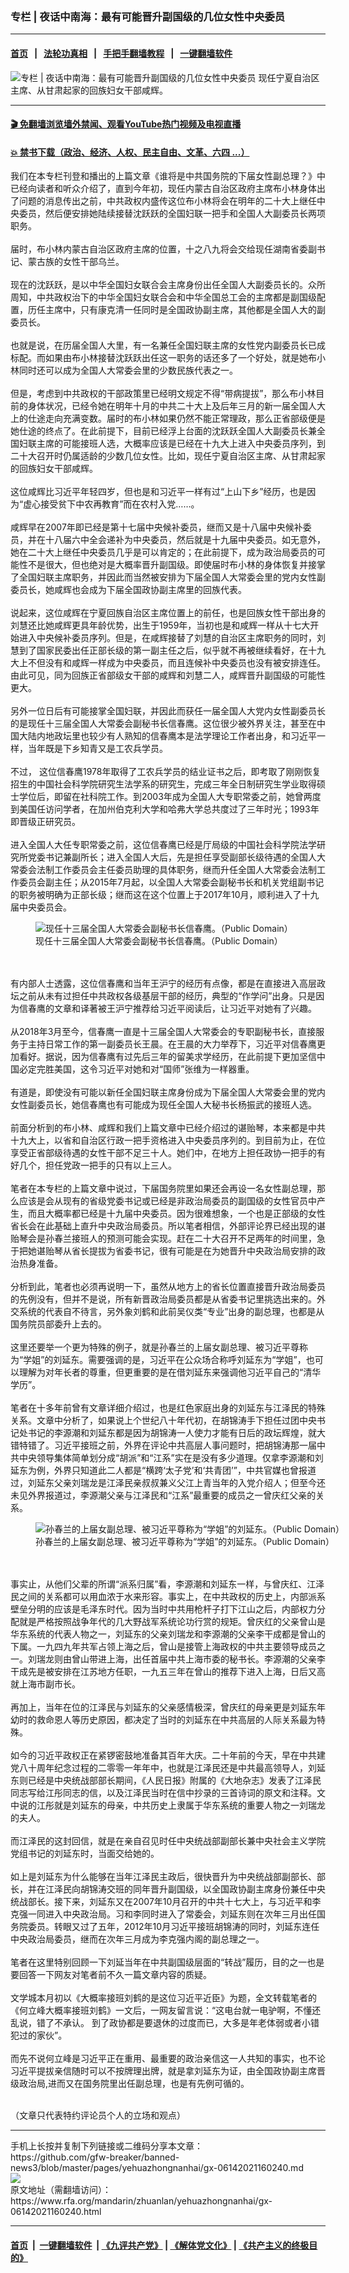 ### 专栏 | 夜话中南海：最有可能晋升副国级的几位女性中央委员
------------------------

#### [首页](https://github.com/gfw-breaker/banned-news3/blob/master/README.md) &nbsp;&nbsp;|&nbsp;&nbsp; [法轮功真相](https://github.com/begood0513/basic/blob/master/README.md)  &nbsp;&nbsp;|&nbsp;&nbsp; [手把手翻墙教程](https://github.com/gfw-breaker/guides/wiki)  &nbsp;&nbsp;|&nbsp;&nbsp; [一键翻墙软件](https://github.com/gfw-breaker/nogfw/blob/master/README.md)  



<div id="headerimg">
 <img alt="专栏 | 夜话中南海：最有可能晋升副国级的几位女性中央委员" src="https://www.rfa.org/mandarin/zhuanlan/yehuazhongnanhai/gx-06142021160240.html/@@images/5b7ab54e-64fc-43df-8af2-f74a4d81ba2d.jpeg" title="专栏 | 夜话中南海：最有可能晋升副国级的几位女性中央委员"/>
 <span class="lead_image_caption">
  现任宁夏自治区主席、从甘肃起家的回族妇女干部咸辉。
 </span>
 <!-- zoomattribute -->
</div>

<hr/>


#### [ 🎬  免翻墙浏览墙外禁闻、观看YouTube热门视频及电视直播](https://github.com/gfw-breaker/HelloWorld)

#### [ 💥  禁书下载（政治、经济、人权、民主自由、文革、六四 ...）](https://github.com/gfw-breaker/books/blob/master/README.md)

<div id="storytext">
 <p>
 </p>
 <p>
  我们在本专栏刊登和播出的上篇文章《谁将是中共国务院的下届女性副总理？》中已经向读者和听众介绍了，直到今年初，现任内蒙古自治区政府主席布小林身体出了问题的消息传出之前，中共政权内盛传这位布小林将会在明年的二十大上继任中央委员，然后便安排她陆续接替沈跃跃的全国妇联一把手和全国人大副委员长两项职务。
  <br/>
  <br/>
  届时，布小林内蒙古自治区政府主席的位置，十之八九将会交给现任湖南省委副书记、蒙古族的女性干部乌兰。
  <br/>
  <br/>
  现在的沈跃跃，是以中华全国妇女联合会主席身份出任全国人大副委员长的。众所周知，中共政权治下的中华全国妇女联合会和中华全国总工会的主席都是副国级配置，历任主席中，只有康克清一任同时是全国政协副主席，其他都是全国人大的副委员长。
  <br/>
  <br/>
  也就是说，在历届全国人大里，有一名兼任全国妇联主席的女性党内副委员长已成标配。而如果由布小林接替沈跃跃出任这一职务的话还多了一个好处，就是她布小林同时还可以成为全国人大常委会里的少数民族代表之一。
  <br/>
  <br/>
  但是，考虑到中共政权的干部政策里已经明文规定不得“带病提拔”，那么布小林目前的身体状况，已经令她在明年十月的中共二十大上及后年三月的新一届全国人大上的仕途走向充满变数。届时的布小林如果仍然不能正常理政，那么正省部级便是她仕途的终点了。在此前提下，目前已经浮上台面的沈跃跃全国人大副委员长兼全国妇联主席的可能接班人选，大概率应该是已经在十九大上进入中央委员序列，到二十大召开时仍属适龄的少数几位女性。比如，现任宁夏自治区主席、从甘肃起家的回族妇女干部咸辉。
  <br/>
  <br/>
  这位咸辉比习近平年轻四岁，但也是和习近平一样有过“上山下乡”经历，也是因为“虚心接受贫下中农再教育”而在农村入党……。
  <br/>
  <br/>
  咸辉早在2007年即已经是第十七届中央候补委员，继而又是十八届中央候补委员，并在十八届六中全会递补为中央委员，然后就是十九届中央委员。如无意外，她在二十大上继任中央委员几乎是可以肯定的；在此前提下，成为政治局委员的可能性不是很大，但也绝对是大概率晋升副国级。即使届时布小林的身体恢复并接掌了全国妇联主席职务，并因此而当然被安排为下届全国人大常委会里的党内女性副委员长，她咸辉也会成为下届全国政协副主席里的回族代表。
  <br/>
  <br/>
  说起来，这位咸辉在宁夏回族自治区主席位置上的前任，也是回族女性干部出身的刘慧还比她咸辉更具年龄优势，出生于1959年，当初也是和咸辉一样从十七大开始进入中央候补委员序列。但是，在咸辉接替了刘慧的自治区主席职务的同时，刘慧到了国家民委出任正部长级的第一副主任之后，似乎就不再被继续看好，在十九大上不但没有和咸辉一样成为中央委员，而且连候补中央委员也没有被安排连任。由此可见，同为回族正省部级女干部的咸辉和刘慧二人，咸辉晋升副国级的可能性更大。
  <br/>
  <br/>
  另外一位日后有可能接掌全国妇联，并因此而获任一届全国人大党内女性副委员长的是现任十三届全国人大常委会副秘书长信春鹰。这位很少被外界关注，甚至在中国大陆内地政坛里也较少有人熟知的信春鹰本是法学理论工作者出身，和习近平一样，当年既是下乡知青又是工农兵学员。
  <br/>
  <br/>
  不过， 这位信春鹰1978年取得了工农兵学员的结业证书之后，即考取了刚刚恢复招生的中国社会科学院研究生法学系的研究生，完成三年全日制研究生学业取得硕士学位后，即留在社科院工作。到2003年成为全国人大专职常委之前，她曾两度到美国任访问学者，在加州伯克利大学和哈弗大学总共度过了三年时光；1993年即晋级正研究员。
  <br/>
  <br/>
  进入全国人大任专职常委之前，这位信春鹰已经是厅局级的中国社会科学院法学研究所党委书记兼副所长；进入全国人大后，先是担任享受副部长级待遇的全国人大常委会法制工作委员会主任委员助理的具体职务，继而升任全国人大常委会法制工作委员会副主任；从2015年7月起，以全国人大常委会副秘书长和机关党组副书记的职务被明确为正部长级；继而这在这个位置上于2017年10月，顺利进入了十九届中央委员会。
 </p>
 <p>
  <figure class="image-richtext image-inline captioned" style="width:622px;">
   <img alt="现任十三届全国人大常委会副秘书长信春鹰。（Public Domain）" src="https://www.rfa.org/mandarin/zhuanlan/yehuazhongnanhai/gx-06142021160240.html/1.png/@@images/6a1d2b44-ffb5-48d7-854e-7d6b9bbede7e.png" title="1"/>
   <figcaption class="image-caption">
    现任十三届全国人大常委会副秘书长信春鹰。（Public Domain）
   </figcaption>
   <small>
   </small>
  </figure>
  <br/>
  <br/>
  有内部人士透露，这位信春鹰和当年王沪宁的经历有点像，都是在直接进入高层政坛之前从未有过担任中共政权各级基层干部的经历，典型的“作学问”出身。只是因为信春鹰的文章和译著被王沪宁推荐给习近平阅读后，让习近平对她有了兴趣。
  <br/>
  <br/>
  从2018年3月至今，信春鹰一直是十三届全国人大常委会的专职副秘书长，直接服务于主持日常工作的第一副委员长王晨。在王晨的大力举荐下，习近平对信春鹰更加看好。据说，因为信春鹰有过先后三年的留美求学经历，在此前提下更加坚信中国必定完胜美国，这令习近平对她和对“国师”张维为一样器重。
  <br/>
  <br/>
  有道是，即使没有可能以新任全国妇联主席身份成为下届全国人大常委会里的党内女性副委员长，她信春鹰也有可能成为现任全国人大秘书长杨振武的接班人选。
  <br/>
  <br/>
  前面分析到的布小林、咸辉和我们上篇文章中已经介绍过的谌贻琴，本来都是中共十九大上，以省和自治区行政一把手资格进入中央委员序列的。到目前为止，在位享受正省部级待遇的女性干部不足三十人。她们中，在地方上担任政协一把手的有好几个，担任党政一把手的只有以上三人。
  <br/>
  <br/>
  笔者在本专栏的上篇文章中说过，下届国务院里如果还会再设一名女性副总理，那么应该是会从现有的省级党委书记或已经是非政治局委员的副国级的女性官员中产生，而且大概率都已经是十九届中央委员。因为很难想象，一个也是正部级的女性省长会在此基础上直升中央政治局委员。所以笔者相信，外部评论界已经出现的谌贻琴会是孙春兰接班人的预测可能会实现。赶在二十大召开不足两年的时间里，急于把她谌贻琴从省长提拔为省委书记，很有可能是在为她晋升中央政治局安排的政治热身准备。
  <br/>
  <br/>
  分析到此，笔者也必须再说明一下，虽然从地方上的省长位置直接晋升政治局委员的先例没有，但并不是说，所有新晋政治局委员都是从省委书记里挑选出来的。外交系统的代表自不待言，另外象刘鹤和此前吴仪类“专业”出身的副总理，也都是从国务院员部委升上去的。
  <br/>
  <br/>
  这里还要举一个更为特殊的例子，就是孙春兰的上届女副总理、被习近平尊称为“学姐”的刘延东。需要强调的是，习近平在公众场合称呼刘延东为“学姐”，也可以理解为对年长者的尊重，但更重要的是在借刘延东来强调他习近平自己的“清华学历”。
  <br/>
  <br/>
  笔者在十多年前曾有文章详细介绍过，也是红色家庭出身的刘延东与江泽民的特殊关系。文章中分析了，如果说上个世纪八十年代初，在胡锦涛手下担任过团中央书记处书记的李源潮和刘延东都是因为胡锦涛一人使力才能有日后的政坛辉煌，就大错特错了。习近平接班之前，外界在评论中共高层人事问题时，把胡锦涛那一届中共中央领导集体简单划分成“胡派”和“江系”实在是没有多少道理。仅拿李源潮和刘延东为例，外界只知道此二人都是“横跨‘太子党’和‘共青团’”，中共官媒也曾报道过，刘延东父亲刘瑞龙是江泽民亲叔叔兼义父江上青当年的入党介绍人；但至今还未见外界报道过，李源潮父亲与江泽民和“江系”最重要的成员之一曾庆红父亲的关系。
 </p>
 <p>
  <figure class="image-richtext image-inline captioned" style="width:622px;">
   <img alt="孙春兰的上届女副总理、被习近平尊称为“学姐”的刘延东。（Public Domain）" src="https://www.rfa.org/mandarin/zhuanlan/yehuazhongnanhai/gx-06142021160240.html/20150210023007277.jpg/@@images/4661f6ab-1cfb-480b-a112-516fa5195969.jpeg" title="3"/>
   <figcaption class="image-caption">
    孙春兰的上届女副总理、被习近平尊称为“学姐”的刘延东。（Public Domain）
   </figcaption>
   <small>
   </small>
  </figure>
  <br/>
  <br/>
  事实止，从他们父辈的所谓“派系归属”看，李源潮和刘延东一样，与曾庆红、江泽民之间的关系都可以用血浓于水来形容。事实上，在中共政权的历史上，内部派系壁垒分明的应该是毛泽东时代。因为当时中共用枪杆子打下江山之后，内部权力分配就是严格按照战争年代的几大野战军系统论功行赏的规矩。曾庆红的父亲曾山是华东系统的代表人物之一，刘延东的父亲刘瑞龙和李源潮的父亲李干成都是曾山的下属。一九四九年共军占领上海之后，曾山是接管上海政权的中共主要领导成员之一。刘瑞龙则由曾山带进上海，出任首届中共上海市委的秘书长。李源潮的父亲李干成先是被安排在江苏地方任职，一九五三年在曾山的推荐下进入上海，日后又高就上海市副市长。
  <br/>
  <br/>
  再加上，当年在位的江泽民与刘延东的父亲感情极深，曾庆红的母亲更是刘延东年幼时的救命恩人等历史原因，都决定了当时的刘延东在中共高层的人际关系最为特殊。
  <br/>
  <br/>
  如今的习近平政权正在紧锣密鼓地准备其百年大庆。二十年前的今天，早在中共建党八十周年纪念过程的二零零一年年中，也就是江泽民还是中共最高领导人，刘延东则已经是中央统战部部长期间，《人民日报》附属的《大地杂志》发表了江泽民同志写给江彤同志的信，以及江泽民当时在信中抄录的三首诗词的原文和注释。文中说的江彤就是刘延东的母亲，中共历史上隶属于华东系统的重要人物之一刘瑞龙的夫人。
  <br/>
  <br/>
  而江泽民的这封回信，就是在亲自召见时任中央统战部副部长兼中央社会主义学院党组书记的刘延东时，当面交给她的。
  <br/>
  <br/>
  如上是刘延东为什么能够在当年江泽民主政后，很快晋升为中央统战部副部长、部长，并在江泽民向胡锦涛交班的同年晋升副国级，以全国政协副主席身份兼任中央统战部长。接下来，刘延东又在2007年10月召开的中共十七大上，与习近平和李克强一同进入中央政治局。习和李同时进入了常委会，刘延东则在次年三月出任国务院委员。转眼又过了五年，2012年10月习近平接班胡锦涛的同时，刘延东连任中央政治局委员，继而在次年三月成为李克强内阁的副总理之一。
  <br/>
  <br/>
  笔者在这里特别回顾一下刘延当年在中共副国级层面的“转战”履历，目的之一也是要回答一下网友对笔者前不久一篇文章内容的质疑。
  <br/>
  <br/>
  文学城本月初以《大概率接班刘鹤的是这位习近平近臣》为题，全文转载笔者的《何立峰大概率接班刘鹤》一文后，一网友留言说：“这电台就一电驴啊，不懂还乱说，错了不承认。 到了政协都是要退休的过度而已，大多是年老体弱或者小错犯过的家伙”。
  <br/>
  <br/>
  而先不说何立峰是习近平正在重用、最重要的政治亲信这一人共知的事实，也不论习近平提拔亲信随时可以不按牌理出牌，就是拿刘延东为证，由全国政协副主席晋级政治局,进而又在国务院里出任副总理，也是有先例可循的。
 </p>
 <p>
 </p>
 <p>
  <br/>
  （文章只代表特约评论员个人的立场和观点）
 </p>
</div>

<hr/>
手机上长按并复制下列链接或二维码分享本文章：<br/>
https://github.com/gfw-breaker/banned-news3/blob/master/pages/yehuazhongnanhai/gx-06142021160240.md <br/>
<a href='https://github.com/gfw-breaker/banned-news3/blob/master/pages/yehuazhongnanhai/gx-06142021160240.md'><img src='https://github.com/gfw-breaker/banned-news3/blob/master/pages/yehuazhongnanhai/gx-06142021160240.md.png'/></a> <br/>
原文地址（需翻墙访问）：https://www.rfa.org/mandarin/zhuanlan/yehuazhongnanhai/gx-06142021160240.html


------------------------
#### [首页](https://github.com/gfw-breaker/banned-news3/blob/master/README.md) &nbsp;|&nbsp; [一键翻墙软件](https://github.com/gfw-breaker/nogfw/blob/master/README.md) &nbsp;| [《九评共产党》](https://github.com/gfw-breaker/9ping.md/blob/master/README.md#九评之一评共产党是什么) | [《解体党文化》](https://github.com/gfw-breaker/jtdwh.md/blob/master/README.md) | [《共产主义的终极目的》](https://github.com/gfw-breaker/gczydzjmd.md/blob/master/README.md)


<img src='http://gfw-breaker.win/banned-news3/pages/yehuazhongnanhai/gx-06142021160240.md' width='0px' height='0px'/>